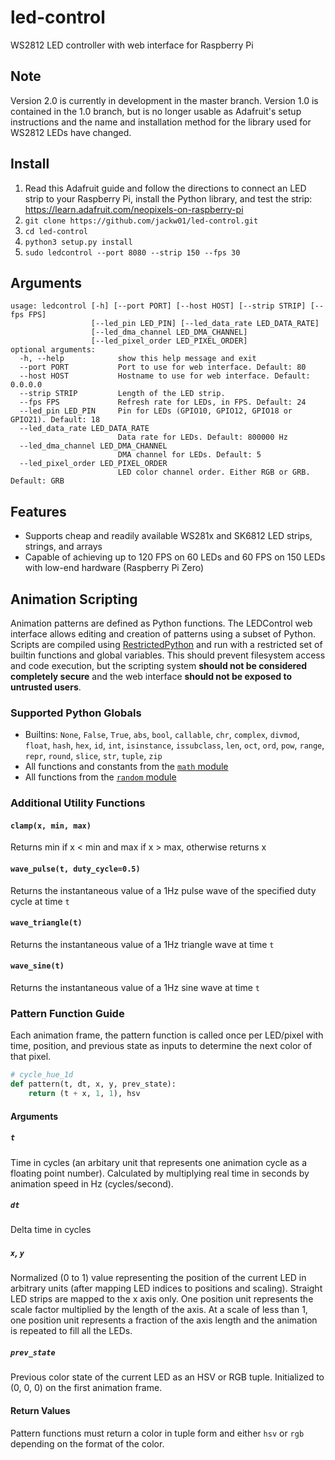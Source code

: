 # led-control
WS2812 LED controller with web interface for Raspberry Pi

## Note
Version 2.0 is currently in development in the master branch. Version 1.0 is contained in the 1.0 branch, but is no longer usable as Adafruit's setup instructions and the name and installation method for the library used for WS2812 LEDs have changed.

## Install
1. Read this Adafruit guide and follow the directions to connect an LED strip to your Raspberry Pi, install the Python library, and test the strip: https://learn.adafruit.com/neopixels-on-raspberry-pi
2. `git clone https://github.com/jackw01/led-control.git`
3. `cd led-control`
4. `python3 setup.py install`
5. `sudo ledcontrol --port 8080 --strip 150 --fps 30`

## Arguments
```
usage: ledcontrol [-h] [--port PORT] [--host HOST] [--strip STRIP] [--fps FPS]
                  [--led_pin LED_PIN] [--led_data_rate LED_DATA_RATE]
                  [--led_dma_channel LED_DMA_CHANNEL]
                  [--led_pixel_order LED_PIXEL_ORDER]
optional arguments:
  -h, --help            show this help message and exit
  --port PORT           Port to use for web interface. Default: 80
  --host HOST           Hostname to use for web interface. Default: 0.0.0.0
  --strip STRIP         Length of the LED strip.
  --fps FPS             Refresh rate for LEDs, in FPS. Default: 24
  --led_pin LED_PIN     Pin for LEDs (GPIO10, GPIO12, GPIO18 or GPIO21). Default: 18
  --led_data_rate LED_DATA_RATE
                        Data rate for LEDs. Default: 800000 Hz
  --led_dma_channel LED_DMA_CHANNEL
                        DMA channel for LEDs. Default: 5
  --led_pixel_order LED_PIXEL_ORDER
                        LED color channel order. Either RGB or GRB. Default: GRB
```

## Features
* Supports cheap and readily available WS281x and SK6812 LED strips, strings, and arrays
* Capable of achieving up to 120 FPS on 60 LEDs and 60 FPS on 150 LEDs with low-end hardware (Raspberry Pi Zero)

## Animation Scripting
Animation patterns are defined as Python functions. The LEDControl web interface allows editing and creation of patterns using a subset of Python. Scripts are compiled using [RestrictedPython](https://github.com/zopefoundation/RestrictedPython) and run with a restricted set of builtin functions and global variables. This should prevent filesystem access and code execution, but the scripting system **should not be considered completely secure** and the web interface **should not be exposed to untrusted users**.

### Supported Python Globals

* Builtins: `None`, `False`, `True`, `abs`, `bool`, `callable`, `chr`, `complex`, `divmod`, `float`, `hash`, `hex`, `id`, `int`, `isinstance`, `issubclass`, `len`, `oct`, `ord`, `pow`, `range`, `repr`, `round`, `slice`, `str`, `tuple`, `zip`
* All functions and constants from the [`math` module](https://docs.python.org/3/library/math.html)
* All functions from the [`random` module](https://docs.python.org/3/library/random.html)

### Additional Utility Functions

#### `clamp(x, min, max)`
Returns min if x < min and max if x > max, otherwise returns x

#### `wave_pulse(t, duty_cycle=0.5)`
Returns the instantaneous value of a 1Hz pulse wave of the specified duty cycle at time `t`

#### `wave_triangle(t)`
Returns the instantaneous value of a 1Hz triangle wave at time `t`

#### `wave_sine(t)`
Returns the instantaneous value of a 1Hz sine wave at time `t`

### Pattern Function Guide
Each animation frame, the pattern function is called once per LED/pixel with time, position, and previous state as inputs to determine the next color of that pixel.

```python
# cycle_hue_1d
def pattern(t, dt, x, y, prev_state):
    return (t + x, 1, 1), hsv
```

#### Arguments
##### `t`
Time in cycles (an arbitary unit that represents one animation cycle as a floating point number). Calculated by multiplying real time in seconds by animation speed in Hz (cycles/second).

##### `dt`
Delta time in cycles

##### `x`, `y`
Normalized (0 to 1) value representing the position of the current LED in arbitrary units (after mapping LED indices to positions and scaling). Straight LED strips are mapped to the x axis only. One position unit represents the scale factor multiplied by the length of the axis. At a scale of less than 1, one position unit represents a fraction of the axis length and the animation is repeated to fill all the LEDs.

##### `prev_state`
Previous color state of the current LED as an HSV or RGB tuple. Initialized to (0, 0, 0) on the first animation frame.

#### Return Values
Pattern functions must return a color in tuple form and either `hsv` or `rgb` depending on the format of the color.
